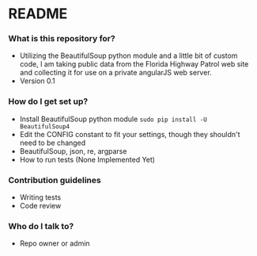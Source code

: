 # README #

### What is this repository for? ###

* Utilizing the BeautifulSoup python module and a little bit of custom code, I am taking public data from the Florida Highway Patrol web site and collecting it for use on a private angularJS web server.
* Version 0.1

### How do I get set up? ###

* Install BeautifulSoup python module
  `sudo pip install -U BeautifulSoup4`
* Edit the CONFIG constant to fit your settings, though they shouldn't need to be changed
* BeautifulSoup, json, re, argparse
* How to run tests (None Implemented Yet)

### Contribution guidelines ###

* Writing tests
* Code review

### Who do I talk to? ###

* Repo owner or admin
